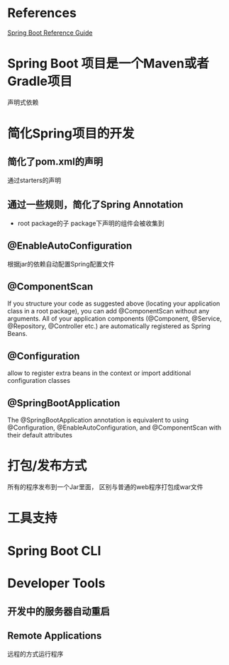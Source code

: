 # References
[Spring Boot Reference Guide](https://spring.io/projects/spring-boot#learn)  

# Spring Boot 项目是一个Maven或者Gradle项目
声明式依赖

# 简化Spring项目的开发
## 简化了pom.xml的声明
通过starters的声明
## 通过一些规则，简化了Spring Annotation
  * root package的子 package下声明的组件会被收集到

##  @EnableAutoConfiguration 
根据jar的依赖自动配置Spring配置文件
   
## @ComponentScan
If you structure your code as suggested above (locating your application class in a root package), you can add @ComponentScan without any arguments. All of your application components (@Component, @Service, @Repository, @Controller etc.) are automatically registered as Spring Beans.

## @Configuration
allow to register extra beans in the context or import additional configuration classes

## @SpringBootApplication
The @SpringBootApplication annotation is equivalent to using @Configuration, @EnableAutoConfiguration, and @ComponentScan with their default attributes

# 打包/发布方式
所有的程序发布到一个Jar里面， 区别与普通的web程序打包成war文件
# 工具支持

# Spring Boot CLI

# Developer Tools
## 开发中的服务器自动重启

## Remote Applications
远程的方式运行程序







